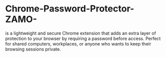# Chrome-Password-Protector-ZAMO-
is a lightweight and secure Chrome extension that adds an extra layer of protection to your browser by requiring a password before access. Perfect for shared computers, workplaces, or anyone who wants to keep their browsing sessions private.
